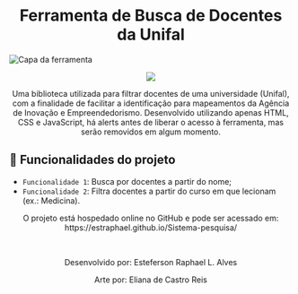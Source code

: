<h1 align="center"> Ferramenta de Busca de Docentes da Unifal </h1>

![Capa da ferramenta](https://user-images.githubusercontent.com/91302139/178314844-71b7da0a-16a1-48bd-989f-2ec98f011f1d.svg)

<p align="center">
<img src="http://img.shields.io/static/v1?label=STATUS&message=EM%20DESENVOLVIMENTO&color=GREEN&style=for-the-badge"/>
</p>

<p align="center">Uma biblioteca utilizada para filtrar docentes de uma universidade (Unifal), com a finalidade de facilitar a identificação para mapeamentos da Agência de Inovação e Empreendedorismo. 
Desenvolvido utilizando apenas HTML, CSS e JavaScript, há alerts antes de liberar o acesso à ferramenta, mas serão removidos em algum momento.</p>

## :hammer: Funcionalidades do projeto

- `Funcionalidade 1`: Busca por docentes a partir do nome;
- `Funcionalidade 2`: Filtra docentes a partir do curso em que lecionam (ex.: Medicina).

<p align="center">O projeto está hospedado online no GitHub e pode ser acessado em: https://estraphael.github.io/Sistema-pesquisa/</p>

<br>
<p align="center">Desenvolvido por: Esteferson Raphael L. Alves</p>
<p align="center">Arte por: Eliana de Castro Reis</p>
